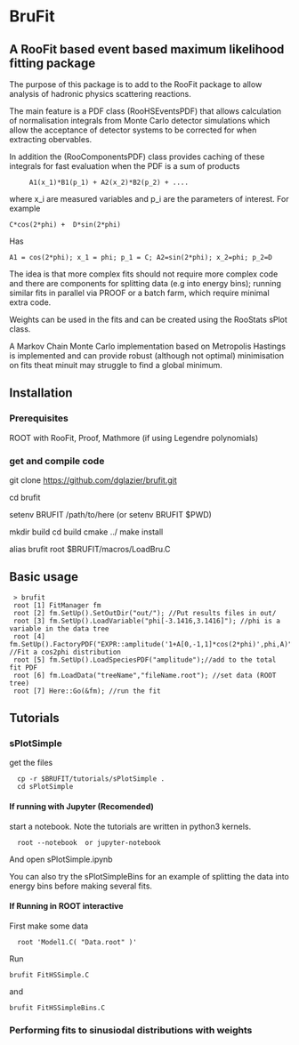 # BruFit
## A RooFit based event based maximum likelihood fitting package 

The purpose of this package is to add to the RooFit package to allow
analysis of hadronic physics scattering reactions.

The main feature is a PDF class (RooHSEventsPDF) that allows calculation of normalisation
integrals from Monte Carlo detector simulations which allow the acceptance
of detector systems to be corrected for when extracting obervables.

In addition the (RooComponentsPDF) class provides caching of these integrals
for fast evaluation when the PDF is a sum of products

    	 A1(x_1)*B1(p_1) + A2(x_2)*B2(p_2) + ....

where x_i are measured variables and p_i are the parameters of interest.
For example

	C*cos(2*phi) +  D*sin(2*phi)
	
Has

	A1 = cos(2*phi); x_1 = phi; p_1 = C; A2=sin(2*phi); x_2=phi; p_2=D 


The idea is that more complex fits should not require more complex code
and there are components for splitting data (e.g into energy bins); running
similar fits in parallel via PROOF or a batch farm, which require minimal
extra code.

Weights can be used in the fits and can be created using the RooStats sPlot
class.

A Markov Chain Monte Carlo implementation based on Metropolis Hastings is
implemented and can provide robust (although not optimal) minimisation on
fits theat minuit may struggle to find a global minimum.


## Installation

### Prerequisites

ROOT with RooFit, Proof, Mathmore (if using Legendre polynomials)

### get and compile code

git clone https://github.com/dglazier/brufit.git

cd brufit

setenv BRUFIT /path/to/here (or setenv BRUFIT $PWD)

mkdir build
cd build
cmake ../
make install

alias brufit root $BRUFIT/macros/LoadBru.C

## Basic usage

   	 > brufit
	 root [1] FitManager fm
	 root [2] fm.SetUp().SetOutDir("out/"); //Put results files in out/
	 root [3] fm.SetUp().LoadVariable("phi[-3.1416,3.1416]"); //phi is a variable in the data tree
	 root [4] fm.SetUp().FactoryPDF("EXPR::amplitude('1+A[0,-1,1]*cos(2*phi)',phi,A)"); //Fit a cos2phi distribution
	 root [5] fm.SetUp().LoadSpeciesPDF("amplitude");//add to the total fit PDF 
	 root [6] fm.LoadData("treeName","fileName.root"); //set data (ROOT tree)
	 root [7] Here::Go(&fm); //run the fit

## Tutorials

### sPlotSimple
get the files

      cp -r $BRUFIT/tutorials/sPlotSimple .
      cd sPlotSimple


#### If running with Jupyter (Recomended)

start a notebook. Note the tutorials are written in python3 kernels.

      root --notebook  or jupyter-notebook

And open sPlotSimple.ipynb

You can also try the sPlotSimpleBins for an example of splitting the data into energy bins before making several fits.

#### If Running in ROOT interactive

First make some data

      root 'Model1.C( "Data.root" )'

Run

	brufit FitHSSimple.C

and

	brufit FitHSSimpleBins.C

### Performing fits to sinusiodal distributions with weights